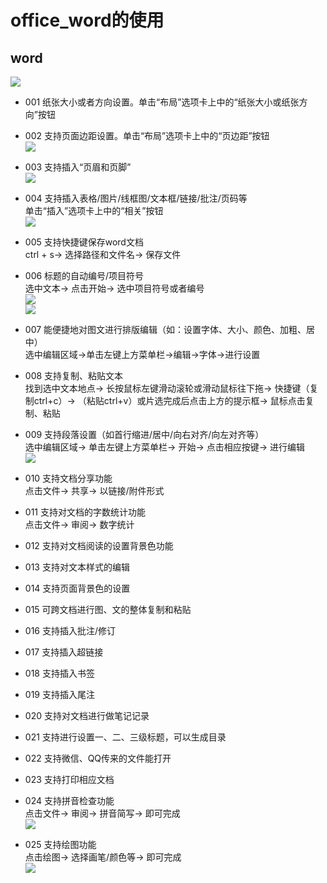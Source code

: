 # office_word的使用

## word   
![](https://github.com/openthos/community-analysis/blob/master/pic/office/word.jpg)
  - 001 纸张大小或者方向设置。单击“布局”选项卡上中的“纸张大小或纸张方向”按钮   

  - 002 支持页面边距设置。单击“布局”选项卡上中的“页边距”按钮   
  ![](https://github.com/openthos/community-analysis/blob/master/pic/office/%E9%A1%B5%E9%9D%A2%E5%B8%83%E5%B1%80.png)   

  - 003 支持插入“页眉和页脚”   
  ![](https://github.com/openthos/community-analysis/blob/master/pic/office/%E9%A1%B5%E7%9C%89%E5%92%8C%E9%A1%B5%E8%84%9A.png)   

  - 004 支持插入表格/图片/线框图/文本框/链接/批注/页码等   
    单击“插入”选项卡上中的“相关”按钮   
  ![](https://github.com/openthos/community-analysis/blob/master/pic/office/%E6%8F%92%E5%85%A5.png)   

  - 005 支持快捷键保存word文档   
    ctrl + s-> 选择路径和文件名-> 保存文件   

  - 006 标题的自动编号/项目符号   
    选中文本-> 点击开始-> 选中项目符号或者编号   
  ![](https://github.com/openthos/community-analysis/blob/master/pic/office/%E8%87%AA%E5%8A%A8%E7%BC%96%E5%8F%B7.png)   
  ![](https://github.com/openthos/community-analysis/blob/master/pic/office/%E9%A1%B9%E7%9B%AE%E7%AC%A6%E5%8F%B7.png)   


  - 007 能便捷地对图文进行排版编辑（如：设置字体、大小、颜色、加粗、居中）   
    选中编辑区域->单击左键上方菜单栏->编辑->字体->进行设置   

  - 008 支持复制、粘贴文本   
    找到选中文本地点-> 长按鼠标左键滑动滚轮或滑动鼠标往下拖-> 快捷键（复制ctrl+c）-> （粘贴ctrl+v）或片选完成后点击上方的提示框-> 鼠标点击复制、粘贴   

  - 009 支持段落设置（如首行缩进/居中/向右对齐/向左对齐等）   
    选中编辑区域-> 单击左键上方菜单栏-> 开始-> 点击相应按键-> 进行编辑   
  ![](https://github.com/openthos/community-analysis/blob/master/pic/office/9%E6%AE%B5%E8%90%BD%E8%AE%BE%E7%BD%AE.png)   

  - 010 支持文档分享功能   
    点击文件-> 共享-> 以链接/附件形式   

  - 011 支持对文档的字数统计功能   
    点击文件-> 审阅-> 数字统计   

  - 012 支持对文档阅读的设置背景色功能   

  - 013 支持对文本样式的编辑   

  - 014 支持页面背景色的设置   

  - 015 可跨文档进行图、文的整体复制和粘贴   

  - 016 支持插入批注/修订   

  - 017 支持插入超链接   

  - 018 支持插入书签   

  - 019 支持插入尾注   

  - 020 支持对文档进行做笔记记录   

  - 021 支持进行设置一、二、三级标题，可以生成目录   

  - 022 支持微信、QQ传来的文件能打开   

  - 023 支持打印相应文档   

  - 024 支持拼音检查功能   
    点击文件-> 审阅-> 拼音简写-> 即可完成   
  ![](https://github.com/openthos/community-analysis/blob/master/pic/office/%E6%8B%BC%E9%9F%B3%E7%AE%80%E5%86%99.png)   

  - 025 支持绘图功能   
    点击绘图-> 选择画笔/颜色等-> 即可完成   
  ![](https://github.com/openthos/community-analysis/blob/master/pic/office/%E7%BB%98%E5%9B%BE.png)   


